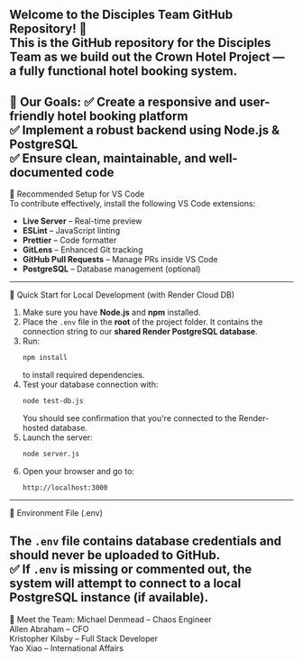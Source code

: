 Welcome to the Disciples Team GitHub Repository! 🚀  
This is the GitHub repository for the Disciples Team as we build out the Crown Hotel Project — a fully functional hotel booking system.
---
📌 Our Goals:
✅ Create a responsive and user-friendly hotel booking platform  
✅ Implement a robust backend using Node.js & PostgreSQL  
✅ Ensure clean, maintainable, and well-documented code
---
🧰 Recommended Setup for VS Code  
To contribute effectively, install the following VS Code extensions:
- **Live Server** – Real-time preview  
- **ESLint** – JavaScript linting  
- **Prettier** – Code formatter  
- **GitLens** – Enhanced Git tracking  
- **GitHub Pull Requests** – Manage PRs inside VS Code  
- **PostgreSQL** – Database management (optional)
---

🚀 Quick Start for Local Development (with Render Cloud DB)
1. Make sure you have **Node.js** and **npm** installed.
2. Place the `.env` file in the **root** of the project folder. It contains the connection string to our **shared Render PostgreSQL database**.
3. Run:
   ```bash
   npm install
   ```
   to install required dependencies.
4. Test your database connection with:
   ```bash
   node test-db.js
   ```
   You should see confirmation that you're connected to the Render-hosted database.
5. Launch the server:
   ```bash
   node server.js
   ```
6. Open your browser and go to:
   ```
   http://localhost:3000
   ```

---

🔐 Environment File (.env)

The `.env` file contains database credentials and **should never be uploaded to GitHub**.  
✅ If `.env` is missing or commented out, the system will attempt to connect to a local PostgreSQL instance (if available).
---

👥 Meet the Team:
Michael Denmead – Chaos Engineer  
Allen Abraham – CFO  
Kristopher Kilsby – Full Stack Developer  
Yao Xiao – International Affairs
